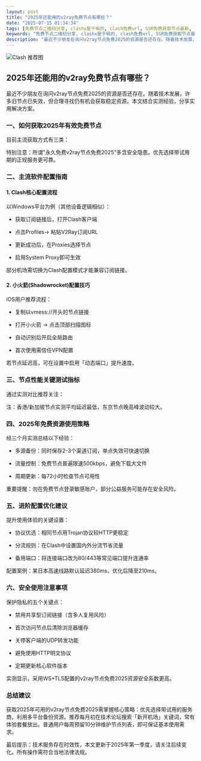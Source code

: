 ```yaml
---
layout: post
title: "2025年还能用的v2ray免费节点有哪些？"
date: "2025-07-15 01:34:34"
tags: [免费节点二维码分享, clashx是干嘛的, clash免费url, SSR免费获取节点最新, v2ray免费节点订阅地址, 苹果手机如何下载astrill]
keywords: "免费节点二维码分享, clashx是干嘛的, clash免费url, SSR免费获取节点最新, v2ray免费节点订阅地址, 苹果手机如何下载astrill"
description: "最近不少朋友在询问v2ray节点免费2025的资源是否还存在。随着技术发展，许多旧节点已失效，但合理寻找仍有机会获取稳定资源。本文结合实测经验，分享实用解决方案。"
---
```


![Clash 推荐图](https://clashjd.github.io/assets/img/订阅节点购买.png)

## 2025年还能用的v2ray免费节点有哪些？

最近不少朋友在询问v2ray节点免费2025的资源是否还存在。随着技术发展，许多旧节点已失效，但合理寻找仍有机会获取稳定资源。本文结合实测经验，分享实用解决方案。

### 一、如何获取2025年有效免费节点

目前主流获取方式有三类：

特别注意：所谓"永久免费v2ray节点免费2025"多含安全隐患。优先选择带试用期的正规服务更可靠。

### 二、主流软件配置指南

#### 1. Clash核心配置流程

以Windows平台为例（其他设备逻辑相似）：

- 获取订阅链接后，打开Clash客户端

- 点击Profiles→ 粘贴V2Ray订阅URL

- 更新成功后，在Proxies选择节点

- 启用System Proxy即可生效

部分机场需切换为Clash配置模式才能兼容订阅链接。

#### 2. 小火箭(Shadowrocket)配置技巧

iOS用户推荐流程：

- 复制以vmess://开头的节点链接

- 打开小火箭 → 点击顶部扫描图标

- 自动识别后开启全局路由

- 首次使用需信任VPN配置

若节点延迟高，可在设置中启用「动态端口」提升速度。

### 三、节点性能关键测试指标

通过实测对比推荐关注：

注：香港/新加坡节点实测平均延迟最低，东京节点晚高峰波动较大。

### 四、2025年免费资源使用策略

经三个月实测总结以下经验：

- 多源备份：同时保存2-3个渠道订阅，单点失效可快速切换

- 流量控制：免费节点普遍限速500kbps，避免下载大文件

- 周期更新：每72小时检查节点可用性

重要提醒：勿在免费节点登录敏感账户，部分公益服务可能存在安全风险。

### 五、进阶配置优化建议

提升使用体验的关键设置：

- 协议优选：相同节点用Trojan协议较HTTP更稳定

- 分流规则：在Clash中设置国内外分流节省流量

- 备用端口：将连接端口改为80/443等常见端口提升连通率

配置案例：某日本高速线路默认延迟380ms，优化后降至210ms。

### 六、安全使用注意事项

保护隐私的五个关键点：

- 禁用共享型订阅链接（含多人复用风险）

- 首次访问节点后清除浏览器缓存

- 关停客户端的UDP转发功能

- 避免使用HTTP明文协议

- 定期更新核心软件版本

实测显示，采用WS+TLS配置的v2ray节点免费2025资源安全系数更高。

### 总结建议

获取2025年可用的v2ray节点免费2025需掌握核心策略：优先选择带试用的服务商，利用多平台备份资源。推荐每月初在技术论坛搜索「新开机场」关键词，常有体验套餐放出。普通用户每周预留10分钟维护节点列表，即可保证基本使用需求。

最后提示：技术服务存在时效性，本文更新于2025年第一季度，请关注后续变化。所有操作需符合当地法律法规。